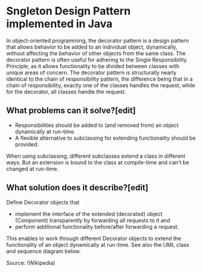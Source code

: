 # Sngleton Design Pattern implemented in Java

In object-oriented programming, the decorator pattern is a design pattern that allows behavior to be added to an individual object, dynamically, without affecting the behavior of other objects from the same class. The decorator pattern is often useful for adhering to the Single Responsibility Principle, as it allows functionality to be divided between classes with unique areas of concern. The decorator pattern is structurally nearly identical to the chain of responsibility pattern, the difference being that in a chain of responsibility, exactly one of the classes handles the request, while for the decorator, all classes handle the request.

## What problems can it solve?[edit]
- Responsibilities should be added to (and removed from) an object dynamically at run-time.
- A flexible alternative to subclassing for extending functionality should be provided.

When using subclassing, different subclasses extend a class in different ways. But an extension is bound to the class at compile-time and can't be changed at run-time.

## What solution does it describe?[edit]

Define Decorator objects that

- implement the interface of the extended (decorated) object (Component) transparently by forwarding all requests to it and
- perform additional functionality before/after forwarding a request.

This enables to work through different Decorator objects to extend the functionality of an object dynamically at run-time. 
See also the UML class and sequence diagram below.

Source: (Wikipedia)